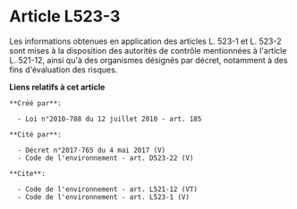 # Article L523-3

Les informations obtenues en application des articles L. 523-1 et L. 523-2 sont mises à la disposition des autorités de
contrôle mentionnées à l'article L. 521-12, ainsi qu'à des organismes désignés par décret, notamment à des fins d'évaluation
des risques.

**Liens relatifs à cet article**

	**Créé par**:

	  - Loi n°2010-788 du 12 juillet 2010 - art. 185

	**Cité par**:

	  - Décret n°2017-765 du 4 mai 2017 (V)
	  - Code de l'environnement - art. D523-22 (V)

	**Cite**:

	  - Code de l'environnement - art. L521-12 (VT)
	  - Code de l'environnement - art. L523-1 (V)
